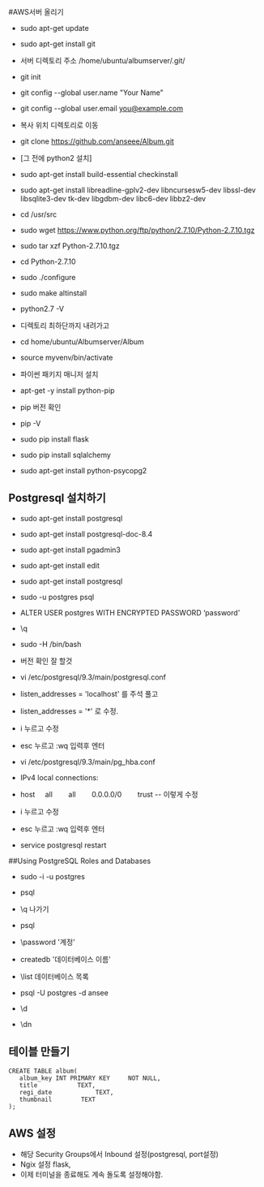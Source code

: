 #AWS서버 올리기

- sudo apt-get update
- sudo apt-get install git

- 서버 디렉토리 주소 /home/ubuntu/albumserver/.git/

- git init
- git config --global user.name "Your Name"
- git config --global user.email you@example.com

- 복사 위치 디렉토리로 이동
- git clone https://github.com/anseee/Album.git

- [그 전에 python2 설치]
- sudo apt-get install build-essential checkinstall
- sudo apt-get install libreadline-gplv2-dev libncursesw5-dev libssl-dev libsqlite3-dev tk-dev libgdbm-dev libc6-dev libbz2-dev

- cd /usr/src
- sudo wget https://www.python.org/ftp/python/2.7.10/Python-2.7.10.tgz

- sudo tar xzf Python-2.7.10.tgz

- cd Python-2.7.10
- sudo ./configure
- sudo make altinstall

- python2.7 -V

- 디렉토리 최하단까지 내려가고

- cd home/ubuntu/Albumserver/Album
- source myvenv/bin/activate

- 파이썬 패키지  매니저 설치
- apt-get -y install python-pip

- pip 버전 확인
- pip -V

- sudo pip install flask
- sudo pip install sqlalchemy
- sudo apt-get install python-psycopg2

## Postgresql 설치하기

- sudo apt-get install postgresql
- sudo apt-get install postgresql-doc-8.4
- sudo apt-get install pgadmin3

- sudo apt-get install edit
- sudo apt-get install postgresql

- sudo -u postgres psql
- ALTER USER postgres WITH ENCRYPTED PASSWORD ‘password’
- \q

- sudo -H /bin/bash

- 버전 확인 잘 할것
- vi /etc/postgresql/9.3/main/postgresql.conf

- listen_addresses = 'localhost' 를 주석 풀고
- listen_addresses = '*' 로 수정.
- i 누르고 수정
- esc 누르고 :wq 입력후 엔터

- vi /etc/postgresql/9.3/main/pg_hba.conf

- IPv4 local connections:
- host     all        all        0.0.0.0/0        trust -- 이렇게 수정
- i 누르고 수정
- esc 누르고 :wq 입력후 엔터

- service postgresql restart

##Using PostgreSQL Roles and Databases

- sudo -i -u postgres
- psql
- \q 나가기

- psql
- \password '계정'
- createdb '데이터베이스 이름'
- \list 데이터베이스 목록
- psql -U postgres -d ansee
- \d
- \dn

## 테이블 만들기
```
CREATE TABLE album(
   album_key INT PRIMARY KEY     NOT NULL,
   title           TEXT,
   regi_date            TEXT,
   thumbnail        TEXT
);
```

## AWS 설정
* 해당 Security Groups에서 Inbound 설정(postgresql, port설정)
* Ngix 설정 flask, 
* 이제 터미널을 종료해도 계속 돌도록 설정해야함.

